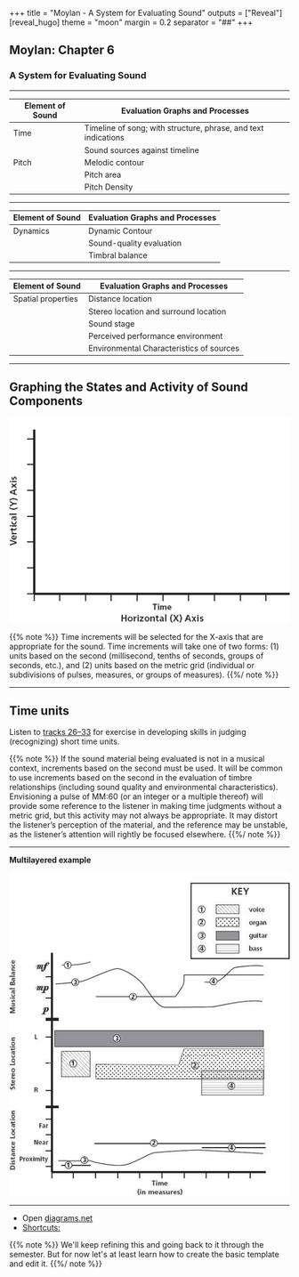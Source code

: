+++
title = "Moylan - A System for Evaluating Sound"
outputs = ["Reveal"]
[reveal_hugo]
theme = "moon"
margin = 0.2
separator = "##"
+++

## Moylan: Chapter 6

### A System for Evaluating Sound

---

| Element of Sound | Evaluation Graphs and Processes                                |
| ---------------- | -------------------------------------------------------------- |
| Time             | Timeline of song; with structure, phrase, and text indications |
|                  | Sound sources against timeline                                 |
| Pitch            | Melodic contour                                                |
|                  | Pitch area                                                     |
|                  | Pitch Density                                                  |

---

| Element of Sound | Evaluation Graphs and Processes |
| ---------------- | ------------------------------- |
| Dynamics         | Dynamic Contour                 |
|                  | Sound-quality evaluation        |
|                  | Timbral balance                 |

---

| Element of Sound   | Evaluation Graphs and Processes          |
| ------------------ | ---------------------------------------- |
| Spatial properties | Distance location                        |
|                    | Stereo location and surround location    |
|                    | Sound stage                              |
|                    | Perceived performance environment        |
|                    | Environmental Characteristics of sources |

---

## Graphing the States and Activity of Sound Components

![](fig6_1.jpg)

{{% note %}}
Time increments will be selected for the X-axis that are appropriate for the sound. Time increments will take one of two forms: (1) units based on the second (millisecond, tenths of seconds, groups of seconds, etc.), and (2) units based on the metric grid (individual or subdivisions of pulses, measures, or groups of measures).
{{%/ note %}}

---

## Time units

Listen to [tracks 26–33](https://routledgetextbooks.com/textbooks/9780415842815/audiotracks.php) for exercise in developing skills in judging (recognizing) short time units.

{{% note %}}
If the sound material being evaluated is not in a musical context, increments based on the second must be used. It will be common to use increments based on the second in the evaluation of timbre relationships (including sound quality and environmental characteristics). Envisioning a pulse of MM:60 (or an integer or a multiple thereof) will provide some reference to the listener in making time judgments without a metric grid, but this activity may not always be appropriate. It may distort the listener’s perception of the material, and the reference may be unstable, as the listener’s attention will rightly be focused elsewhere.
{{%/ note %}}

---

**Multilayered example**

![](fig6_2.jpg)

---

- Open [diagrams.net](https://app.diagrams.net/?src=about)
- [Shortcuts:](https://app.diagrams.net/shortcuts.svg)

{{% note %}}
We'll keep refining this and going back to it through the semester. But for now let's at least learn how to create the basic template and edit it.
{{%/ note %}}
